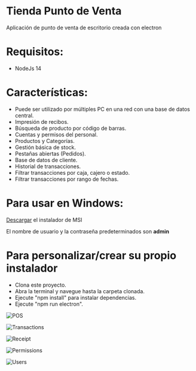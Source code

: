 # Tienda Punto de Venta
  Aplicación de punto de venta de escritorio creada con electron
#  **Requisitos:**
- NodeJs 14
#  **Características:**

- Puede ser utilizado por múltiples PC en una red con una base de datos central.
- Impresión de recibos.
- Búsqueda de producto por código de barras.
- Cuentas y permisos del personal.
- Productos y Categorías.
- Gestión básica de stock.
- Pestañas abiertas (Pedidos).
- Base de datos de cliente.
- Historial de transacciones.
- Filtrar transacciones por caja, cajero o estado.
- Filtrar transacciones por rango de fechas.

#  **Para usar en Windows:**
  [Descargar](http://www.storepointofsale.com/download/v1/StorePOS.msi) el instalador de MSI

El nombre de usuario y la contraseña predeterminados son **admin**

# **Para personalizar/crear su propio instalador**

- Clona este proyecto.
- Abra la terminal y navegue hasta la carpeta clonada.
- Ejecute "npm install" para instalar dependencias.
- Ejecute "npm run electron".

![POS](https://github.com/tngoman/Store-POS/blob/master/screenshots/pos.jpg)

![Transactions](https://github.com/tngoman/Store-POS/blob/master/screenshots/transactions.jpg)

![Receipt](https://github.com/tngoman/Store-POS/blob/master/screenshots/receipt.jpg)

![Permissions](https://github.com/tngoman/Store-POS/blob/master/screenshots/permissions.jpg)

![Users](https://github.com/tngoman/Store-POS/blob/master/screenshots/users.jpg)
